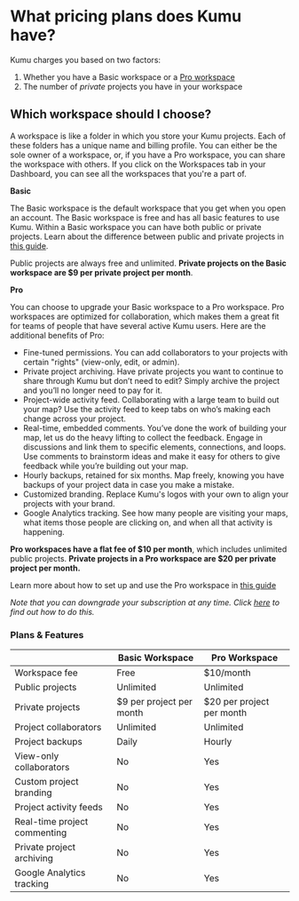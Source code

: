 # What pricing plans does Kumu have? 

Kumu charges you based on two factors:

1. Whether you have a Basic workspace or a [Pro workspace](https://docs.kumu.io/guides/pro-workspaces.html)
2. The number of _private_ projects you have in your workspace

## Which workspace should I choose? 
A workspace is like a folder in which you store your Kumu projects. Each of these folders has a unique name and billing profile. You can either be the sole owner of a workspace, or, if you have a Pro workspace, you can share the workspace with others.
If you click on the Workspaces tab in your Dashboard, you can see all the workspaces that you're a part of. 

**Basic**

The Basic workspace is the default workspace that you get when you open an account. The Basic workspace is free and has all basic features to use Kumu.
Within a Basic workspace you can have both public or private projects. Learn about the difference between public and private projects in [this guide](https://docs.kumu.io/overview/collaboration.html#public-vs-private-projects).

Public projects are always free and unlimited. 
**Private projects on the Basic workspace are $9 per private project per month**.

**Pro**

You can choose to upgrade your Basic workspace to a Pro workspace. Pro workspaces are optimized for collaboration, which makes them a great fit for teams of people that have several active Kumu users. 
Here are the additional benefits of Pro:

- Fine-tuned permissions. You can add collaborators to your projects with certain "rights" (view-only, edit, or admin).
- Private project archiving. Have private projects you want to continue to share through Kumu but don’t need to edit? Simply archive the project and you’ll no longer need to pay for it.
- Project-wide activity feed. Collaborating with a large team to build out your map? Use the activity feed to keep tabs on who’s making each change across your project.
- Real-time, embedded comments. You’ve done the work of building your map, let us do the heavy lifting to collect the feedback. Engage in discussions and link them to specific elements, connections, and loops. Use comments to brainstorm ideas and make it easy for others to give feedback while you’re building out your map.
- Hourly backups, retained for six months. Map freely, knowing you have backups of your project data in case you make a mistake.
- Customized branding. Replace Kumu's logos with your own to align your projects with your brand.
- Google Analytics tracking. See how many people are visiting your maps, what items those people are clicking on, and when all that activity is happening.

**Pro workspaces have a flat fee of $10 per month**, which includes unlimited public projects. 
**Private projects in a Pro workspace are $20 per private project per month.**

Learn more about how to set up and use the Pro workspace in [this guide](https://docs.kumu.io/guides/pro-workspaces.html)

_Note that you can downgrade your subscription at any time. Click [here](https://docs.kumu.io/faq/how-do-i-downgrade-to-free.html) to find out how to do this._

### Plans & Features

<table class="table table-condensed">
      <thead>
        <tr>
          <th> </th>
          <th>Basic Workspace</th>
          <th>Pro Workspace</th>
        </tr>
      </thead>
      <tbody>
        <tr>
          <td>Workspace fee</td>
          <td>Free</td>
          <td>$10/month</td>
        </tr>
        <tr>
          <td>Public projects</td>
          <td>Unlimited</td>
          <td>Unlimited</td>
        </tr>
                <tr>
          <td>Private projects</td>
          <td>$9 per project per month</td>
          <td>$20 per project per month</td>
        </tr>
                <tr>
          <td>Project collaborators</td>
          <td>Unlimited</td>
          <td>Unlimited</td>
        </tr>
                <tr>
          <td>Project backups</td>
          <td>Daily</td>
          <td>Hourly</td>
        </tr>
                <tr>
          <td>View-only collaborators</td>
          <td>No</td>
          <td>Yes</td>
        </tr>
                <tr>
          <td>Custom project branding</td>
          <td>No</td>
          <td>Yes</td>
        </tr>
                <tr>
          <td>Project activity feeds</td>
          <td>No</td>
          <td>Yes</td>
        </tr>
               <tr>
          <td>Real-time project commenting</td>
          <td>No</td>
          <td>Yes</td>
        </tr>
               <tr>
          <td>Private project archiving</td>
          <td>No</td>
          <td>Yes</td>
        </tr>
             <tr>
          <td>Google Analytics tracking</td>
          <td>No</td>
          <td>Yes</td>
        </tr>
      </tbody>
</table>


